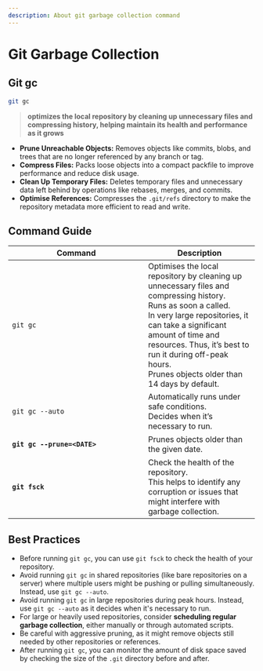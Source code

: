 ```yaml
---
description: About git garbage collection command
---
```


# Git Garbage Collection

## Git gc

```bash
git gc
```

> **optimizes the local repository by cleaning up unnecessary files and compressing history, helping maintain its health and performance as it grows**

* **Prune Unreachable Objects:** Removes objects like commits, blobs, and trees that are no longer referenced by any branch or tag.
* **Compress Files:** Packs loose objects into a compact packfile to improve performance and reduce disk usage.
* **Clean Up Temporary Files:** Deletes temporary files and unnecessary data left behind by operations like rebases, merges, and commits.
* **Optimise References:** Compresses the `.git/refs` directory to make the repository metadata more efficient to read and write.

## Command Guide

<table><thead><tr><th width="262">Command</th><th>Description</th></tr></thead><tbody><tr><td><pre class="language-bash"><code class="lang-bash">git gc
</code></pre></td><td>Optimises the local repository by cleaning up unnecessary files and compressing history.<br>Runs as soon a called.<br>In very large repositories, it can take a significant amount of time and resources. Thus, it’s best to run it during off-peak hours.<br>Prunes objects older than 14 days by default.</td></tr><tr><td><pre class="language-bash"><code class="lang-bash">git gc --auto
</code></pre></td><td>Automatically runs under safe conditions.<br>Decides when it’s necessary to run.</td></tr><tr><td><pre class="language-bash"><code class="lang-bash"><strong>git gc --prune=&#x3C;DATE>
</strong></code></pre></td><td>Prunes objects older than the given date.</td></tr><tr><td><pre class="language-bash"><code class="lang-bash"><strong>git fsck
</strong></code></pre></td><td>Check the health of the repository.<br>This helps to identify any corruption or issues that might interfere with garbage collection.</td></tr></tbody></table>

## Best Practices

* Before running `git gc`, you can use `git fsck` to check the health of your repository.&#x20;
* Avoid running `git gc` in shared repositories (like bare repositories on a server) where multiple users might be pushing or pulling simultaneously. Instead, use `git gc --auto`. &#x20;
* Avoid running `git gc` in large repositories during peak hours. Instead, use `git gc --auto` as it decides when it's necessary to run.
* For large or heavily used repositories, consider **scheduling regular garbage collection**, either manually or through automated scripts.
* Be careful with aggressive pruning, as it might remove objects still needed by other repositories or references.
* After running `git gc`, you can monitor the amount of disk space saved by checking the size of the `.git` directory before and after.

